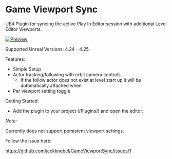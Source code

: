 # Game Viewport Sync
UE4 Plugin for syncing the active Play In Editor session with additional Level Editor Viewports.

[![Preview](https://i.imgur.com/5PEwR0p.gif)](https://gfycat.com/responsiblemealyheifer.gif)

Supported Unreal Versions:
4.24 - 4.25.

Features:
- Simple Setup
- Actor tracking/following with orbit camera controls 
  - If the follow actor does not exist at level start up it will be automatically attached when
- Per viewport setting toggle

Getting Started:
- Add the plugin to your project (<GameDirectory>/Plugins/) and open the editor.

*Note:*

Currently does not support persistent viewport settings. 

Follow the issue here:

https://github.com/jackknobel/GameViewportSync/issues/1
